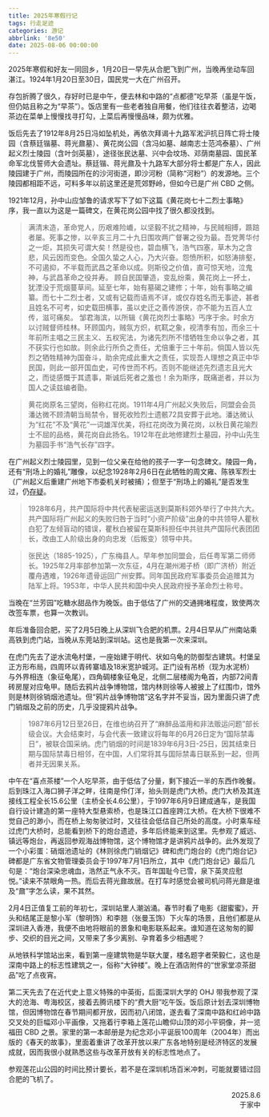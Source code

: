 ```yaml
---
title: 2025年寒假行记
tags: 行走足迹
categories: 游记
abbrlink: '8e50'
date: 2025-08-06 00:00:00
---
```


2025年寒假和好友一同回乡，1月20日一早先从合肥飞到广州，当晚再坐动车回湛江。1924年1月20日至30日，国民党一大在广州召开。

存包折腾了很久，存好时已是中午，便去林和中路的“点都德”吃早茶（虽是午饭，但仍姑且称之为“早茶”）。饭店里有一些老者独自用餐，他们往往衣着整洁，边喝茶边在菜单上慢慢找寻打勾，上菜后再慢慢品味，颇为优雅。

饭后先去了1912年8月25日冯如坠机处，再依次拜谒十九路军淞沪抗日阵亡将士陵园（含蔡廷锴墓、蒋光鼐墓）、黄花岗公园（含冯如墓、越南志士范鸿泰墓）、广州起义烈士陵园（含叶剑英墓），途径张民达墓、兴中会坟场、邓荫南墓园、国民革命军北伐誓师大会遗址。蔡廷锴、蒋光鼐及十九路军大部分将士都是广东人，因此陵园建于广州，而陵园所在的沙河街道，即沙河粉（简称“河粉”）的发源地。三个陵园都相距不远，可料多年以前这里还是荒郊野岭，但如今已是广州 CBD 之侧。

1921年12月，孙中山应邹鲁的请求写下了如下这篇《黄花岗七十二烈士事略》序，我一直以为这是一篇碑文，在黄花岗公园中找了很久都没找到。
> 满清末造，革命党人，历艰难险巇，以坚毅不扰之精神，与民贼相搏，踬踣者屡。死事之惨，以辛亥三月二十九日围攻两广督署之役为最。吾党菁华付之一炬，其损失可谓大矣！然是役也，碧血横飞，浩气四塞，草木为之含悲，风云因而变色。全国久蛰之人心，乃大兴奋。怨愤所积，如怒涛排壑，不可遏抑，不半载而武昌之革命以成。则斯役之价值，直可惊天地，泣鬼神，与武昌革命之役并寿。
> 顾自民国肇造，变乱纷乘，黄花岗上一抔土，犹湮没于荒烟蔓草间。延至七年，始有墓碣之建修；十年，始有事略之编纂。而七十二烈士者，又或有记载而语焉不详，或仅存姓名而无事迹，甚者且姓名不可考，如史载田横事，虽以史迁之善传游侠，亦不能为五百人立传，滋可痛矣。
> 邹君海滨，以所辑《黄花岗烈士事略》丐序于余。时余方以讨贼督师桂林。环顾国内，贼氛方炽，杌靰之象，视清季有加，而余三十年前所主唱之三民主义、五权宪法，为诸先烈所不惜牺牲生命以争之者，其不获实行也如故。则余此行所负之责任，尤倍重于三十年前。倘国人皆以先烈之牺牲精神为国奋斗，助余完成此重大之责任，实现吾人理想之真正中华民国，则此一部开国血史，可传世而不朽。否则不能继述先烈遗志且光大之，而徒感慨于其遗事，斯诚后死者之羞也！余为斯序，既痛逝者，并以为国人之读兹编者勖。

> 黄花岗原名三望岗，俗称红花岗。1911年4月广州起义失败后，同盟会会员潘达微不顾清朝当局禁令，冒死收殓烈士遗骸72具安葬于此地。潘达微认为“红花”不及“黄花”一词雄浑优美，将红花岗改为黄花岗，以秋日黄花喻烈士不屈的品格，黄花岗自此扬名。1912年在此地修建烈士墓园，孙中山先生为墓园手书“浩气长存”四字。

在广州起义烈士陵园里，见到一位父亲在给他的孩子一字一句念碑文。陵园一角，还有“刑场上的婚礼”雕像，以纪念1928年2月6日在此牺牲的周文雍、陈铁军烈士（广州起义后重建广州地下市委机关时被捕）；但至于“刑场上的婚礼”是否发生过，仍[存疑](https://www.sohu.com/a/221389342_364333)。

> 1928年6月，共产国际将中共代表秘密运送到莫斯科郊外举行了中共六大。共产国际将广州起义的失败归咎于当时“小资产阶级”出身的中共领导人瞿秋白犯了左倾盲动的错误，瞿秋白被留在莫斯科担任中共驻共产国际代表团团长，改由工人阶级出身的向忠发（后叛变）领导中共。

> 张民达（1885-1925），广东梅县人。早年参加同盟会，后任粤军第二师师长。1925年2月率部参加第一次东征，4月在潮州湘子桥（即广济桥）附近覆舟遇难，1926年遗骨运回广州安葬。同年国民政府军事委员会追赠其为陆军上将。1953年，中华人民共和国中央人民政府授予革命烈士称号。

当晚在“兰芳园”吃糖水甜品作为晚饭。由于低估了广州的交通拥堵程度，致使两次改签车票，也算一次教训。

年后准备回合肥，买了2月5日晚上从深圳飞合肥的机票。2月4日早从广州南站乘高铁到虎门站，当晚从东莞站到深圳站。这也是我第一次来深圳。

在虎门先去了逆水流龟村堡，一座始建于明代、状如乌龟的防御型古建筑。村堡呈正方形布局，四周环以青砖寨墙及18米宽护城河。正门设有吊桥（现为水泥桥）与外界相连（象征龟尾），四角碉楼象征龟足，北侧二层楼阁为龟首，内部72间青砖房屋对应龟甲。随后去鸦片战争博物馆，馆内林则徐等人被披上了红围巾，馆外则是林则徐销烟池遗址。但“鸦片战争博物馆”这名字并不妥当，因为里面只讲了虎门销烟及之前的历史，几乎没提鸦片战争。

>1987年6月12日至26日，在维也纳召开了“麻醉品滥用和非法贩运问题”部长级会议。大会结束时，与会代表一致建议将每年的6月26日定为“国际禁毒日”，被联合国采纳。虎门销烟的时间是1839年6月3日-25日，因其结束日期与国际禁毒日相邻，在中国，人们常将其与国际禁毒日联系到一起，但两者并无因果关系。

中午在“喜点茶楼”一个人吃早茶，由于低估了分量，剩下接近一半的东西作晚餐。后到珠江入海口狮子洋之畔，往南是伶仃洋，抬头则是虎门大桥。虎门大桥及其连接线工程全长15.6公里（主桥全长4.6公里），于1997年6月9日建成通车，是我国自行设计建造的第一座特大型悬索桥，也是珠江口首座跨江大桥。在大桥下很难不觉自己的渺小，而在桥上匆匆驶过时，又往往会低估自己所处的高度。小时乘车经过虎门大桥时，总能看到桥下的炮台遗迹，多年后终能来到这里。先参观了威远、镇远等炮台，再返回参观海战博物馆，这个博物馆才是讲鸦片战争的。此外发现了一个小彩蛋：硝烟池遗址的《林则徐虎门销烟记》碑和虎门炮台的《虎门炮台记》碑都是广东省文物管理委员会于1997年7月1日所立，其中《虎门炮台记》最后几句是：“炮台深染忠魂血，浩然正气永不灭。百年国耻今已雪，泉下英灵应慰悦。”读来不禁眼角一热。而后去蒋光鼐故居。在打车时感觉会被司机问蒋光鼐是谁及“鼐”字怎么读，果不其然。

2月4日正值复工前的年初七，深圳站里人潮汹涌。春节时看了电影《甜蜜蜜》，开头和结尾正是黎小军（黎明饰）和李翘（张曼玉饰）下火车的场景，且他们都是从深圳进入香港，我便不由地将眼前的景象和电影联系起来。谁知道在这匆匆的脚步、交织的目光之间，又带来了多少离别、孕育着多少相遇呢？

从地铁科学馆站出来，看到第一座建筑物是华联大厦，楼名题字者荣毅仁，这也是深南中路上的标志性建筑之一，俗称“大钟楼”。晚上在酒店附件的“世家堂凉茶甜品”吃了点夜宵。

第二天先去了在近代史上意义特殊的中英街，后面深圳大学的 OHJ 带我参观了深大的沧海、粤海校区，接着去腾讯楼下的“费大厨”吃午饭。饭后原计划去深圳博物馆，但因博物馆在春节期间都开放，因而初八闭馆，遂去看了深南中路和红岭中路交叉处的巨幅邓小平画像，又拖着行李箱上莲花山瞻仰山顶的邓小平铜像，并一览福田 CBD 之景。家里的第一本邮册是为纪念邓小平诞辰100周年（2004年）而出版的《春天的故事》，里面着重讲了改革开放以来广东各地特别是经济特区的发展成就，因而我很小就熟悉这些与改革开放有关的标志性地点了。

参观莲花山公园的时间比预计要长，若不是在深圳机场百米冲刺，可能就要错过回合肥的飞机了。

<div style="text-align: right;">2025.8.6<br>于家中</div>